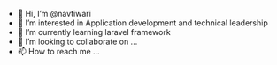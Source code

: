 - 👋 Hi, I’m @navtiwari
- 👀 I’m interested in Application development and technical leadership
- 🌱 I’m currently learning laravel framework
- 💞️ I’m looking to collaborate on ...
- 📫 How to reach me ...

<!---
navtiwari/navtiwari is a ✨ special ✨ repository because its `README.md` (this file) appears on your GitHub profile.
You can click the Preview link to take a look at your changes.
--->
